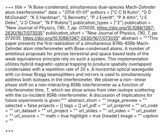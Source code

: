 +++
title = "A Bose-condensed, simultaneous dual-species Mach-Zehnder atom interferometer"
date = "2014-01-01"
authors = ["C C N Kuhn", "G D McDonald", "K S Hardman", "S Bennetts", "P J Everitt", "P A Altin", "J E Debs", "J D Close", "N P Robins"]
publication_types = ["2"]
publication = "New Journal of Physics, (16), 7, _pp. 073035_, https://doi.org/10.1088/1367-2630/16/7/073035"
publication_short = "New Journal of Physics, (16), 7, _pp. 073035_, https://doi.org/10.1088/1367-2630/16/7/073035"
abstract = """This paper presents the first realization of a simultaneous 87Rb-85Rb Mach-Zehnder atom interferometer with Bose-condensed atoms. A number of ambitious proposals for precise terrestrial and space based tests of the weak equivalence principle rely on such a system. This implementation utilizes hybrid magnetic-optical trapping to produce spatially overlapped condensates with a repetition rate of 20 s. A horizontal optical waveguide with co-linear Bragg beamsplitters and mirrors is used to simultaneously address both isotopes in the interferometer. We observe a non--linear phase shift on a non-interacting 85Rb interferometer as a function of interferometer time, T, which we show arises from inter-isotope scattering with the co-incident 85Rb interferometer. A discussion of implications for future experiments is given."""
abstract_short = ""
image_preview = ""
selected = false
projects = []
tags = []
url_pdf = ""
url_preprint = ""
url_code = ""
url_dataset = ""
url_project = ""
url_slides = ""
url_video = ""
url_poster = ""
url_source = ""
math = true
highlight = true
[header]
image = ""
caption = ""

+++
